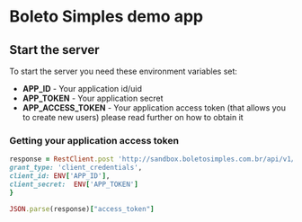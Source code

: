 # Boleto Simples demo app

## Start the server

To start the server you need these environment variables set:

* **APP_ID** - Your application id/uid
* **APP_TOKEN** - Your application secret
* **APP_ACCESS_TOKEN** - Your application access token (that allows you to create new users) please read further on how to obtain it

### Getting your application access token

```ruby
response = RestClient.post 'http://sandbox.boletosimples.com.br/api/v1/oauth2/token', {
grant_type: 'client_credentials',
client_id: ENV['APP_ID'],
client_secret:  ENV['APP_TOKEN']
}

JSON.parse(response)["access_token"]
```
